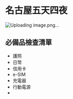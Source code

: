 # 名古屋五天四夜

![Uploading image.png…](https://github.com/user-attachments/assets/441a6347-45d8-499d-82a3-b929090a65b1)

## 必備品檢查清單
- 護照
- 日幣
- 信用卡
- e-SIM
- 充電器
- 行動電源
- 
